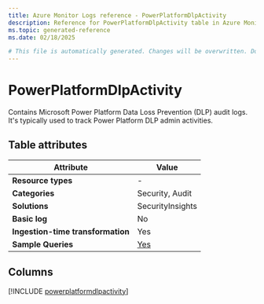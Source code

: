 ```yaml
---
title: Azure Monitor Logs reference - PowerPlatformDlpActivity
description: Reference for PowerPlatformDlpActivity table in Azure Monitor Logs.
ms.topic: generated-reference
ms.date: 02/18/2025

# This file is automatically generated. Changes will be overwritten. Do not change this file directly.
---
```


# PowerPlatformDlpActivity

Contains Microsoft Power Platform Data Loss Prevention (DLP) audit logs. It's typically used to track Power Platform DLP admin activities.


## Table attributes

|Attribute|Value|
|---|---|
|**Resource types**|-|
|**Categories**|Security, Audit|
|**Solutions**| SecurityInsights|
|**Basic log**|No|
|**Ingestion-time transformation**|Yes|
|**Sample Queries**|[Yes](/azure/azure-monitor/reference/queries/powerplatformdlpactivity)|



## Columns
  
[!INCLUDE [powerplatformdlpactivity](~/reusable-content/ce-skilling/azure/includes/azure-monitor/reference/tables/powerplatformdlpactivity-include.md)]
